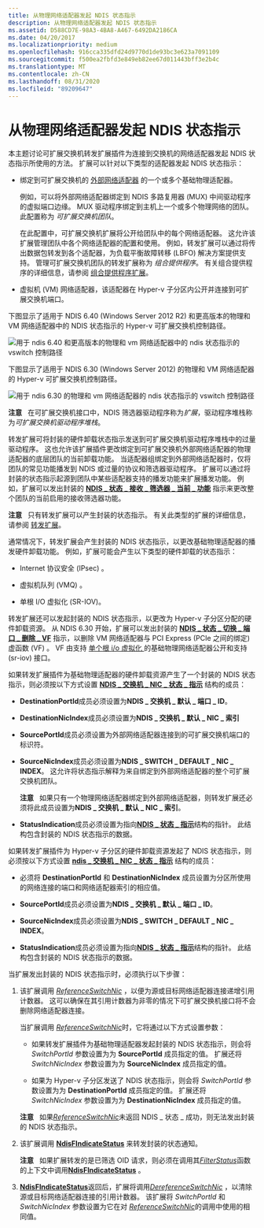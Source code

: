 ```yaml
---
title: 从物理网络适配器发起 NDIS 状态指示
description: 从物理网络适配器发起 NDIS 状态指示
ms.assetid: D588CD7E-98A3-4BA8-A467-6492DA2186CA
ms.date: 04/20/2017
ms.localizationpriority: medium
ms.openlocfilehash: 916cca335dfd24d9770d1de93bc3e623a7091109
ms.sourcegitcommit: f500ea2fbfd3e849eb82ee67d011443bff3e2b4c
ms.translationtype: MT
ms.contentlocale: zh-CN
ms.lasthandoff: 08/31/2020
ms.locfileid: "89209647"
---
```

# <a name="originating-ndis-status-indications-from-physical-network-adapters"></a>从物理网络适配器发起 NDIS 状态指示


本主题讨论可扩展交换机转发扩展插件为连接到交换机的网络适配器发起 NDIS 状态指示所使用的方法。 扩展可以针对以下类型的适配器发起 NDIS 状态指示：

-   绑定到可扩展交换机的 [外部网络适配器](external-network-adapters.md) 的一个或多个基础物理适配器。

    例如，可以将外部网络适配器绑定到 NDIS 多路复用器 (MUX) 中间驱动程序的虚拟端口边缘。 MUX 驱动程序绑定到主机上一个或多个物理网络的团队。 此配置称为 *可扩展交换机团队*。

    在此配置中，可扩展交换机扩展将公开给团队中的每个网络适配器。 这允许该扩展管理团队中各个网络适配器的配置和使用。 例如，转发扩展可以通过将传出数据包转发到各个适配器，为负载平衡故障转移 (LBFO) 解决方案提供支持。 管理可扩展交换机团队的转发扩展称为 *组合提供程序*。 有关组合提供程序的详细信息，请参阅 [组合提供程序扩展](teaming-provider-extensions.md)。

-   虚拟机 (VM) 网络适配器，该适配器在 Hyper-v 子分区内公开并连接到可扩展交换机端口。

下图显示了适用于 NDIS 6.40 (Windows Server 2012 R2) 和更高版本的物理和 VM 网络适配器中的 NDIS 状态指示的 Hyper-v 可扩展交换机控制路径。

![用于 ndis 6.40 和更高版本的物理和 vm 网络适配器中的 ndis 状态指示的 vswitch 控制路径](images/vswitch-status-controlpath3-ndis640.png)

下图显示了适用于 NDIS 6.30 (Windows Server 2012) 的物理和 VM 网络适配器的 Hyper-v 可扩展交换机控制路径。

![用于 ndis 6.30 的物理和 vm 网络适配器的 ndis 状态指示的 vswitch 控制路径](images/vswitch-status-controlpath3.png)

**注意**   在可扩展交换机接口中，NDIS 筛选器驱动程序称为*扩展*，驱动程序堆栈称为*可扩展交换机驱动程序堆栈*。

 

转发扩展可将封装的硬件卸载状态指示发送到可扩展交换机驱动程序堆栈中的过量驱动程序。 这也允许该扩展插件更改绑定到可扩展交换机外部网络适配器的物理适配器的底层团队的当前卸载功能。 当适配器组绑定到外部网络适配器时，仅将团队的常见功能播发到 NDIS 或过量的协议和筛选器驱动程序。 扩展可以通过将封装的状态指示起源到团队中某些适配器支持的播发功能来扩展播发功能。 例如，扩展可以发出封装的 [**NDIS \_ 状态 \_ 接收 \_ 筛选器 \_ 当前 \_ 功能**](./ndis-status-receive-filter-current-capabilities.md) 指示来更改整个团队的当前启用的接收筛选器功能。

**注意**   只有转发扩展可以产生封装的状态指示。 有关此类型的扩展的详细信息，请参阅 [转发扩展](forwarding-extensions.md)。

 

通常情况下，转发扩展会产生封装的 NDIS 状态指示，以更改基础物理适配器的播发硬件卸载功能。 例如，扩展可能会产生以下类型的硬件卸载的状态指示：

-   Internet 协议安全 (IPsec) 。

-   虚拟机队列 (VMQ) 。

-   单根 I/O 虚拟化 (SR-IOV)。

转发扩展还可以发起封装的 NDIS 状态指示，以更改为 Hyper-v 子分区分配的硬件卸载资源。 从 NDIS 6.30 开始，扩展可以发出封装的 [**NDIS \_ 状态 \_ 切换 \_ 端口 \_ 删除 \_ VF**](./ndis-status-switch-port-remove-vf.md) 指示，以删除 VM 网络适配器与 PCI Express (PCIe 之间的绑定) 虚函数 (VF) 。 VF 由支持 [单个根 i/o 虚拟化 ](single-root-i-o-virtualization--sr-iov-.md) 的基础物理网络适配器公开和支持 (sr-iov) 接口。

如果转发扩展插件为基础物理适配器的硬件卸载资源产生了一个封装的 NDIS 状态指示，则必须按以下方式设置 [**NDIS \_ 交换机 \_ NIC \_ 状态 \_ 指示**](/windows-hardware/drivers/ddi/ndis/ns-ndis-_ndis_switch_nic_status_indication) 结构的成员：

-   **DestinationPortId**成员必须设置为**NDIS \_ 交换机 \_ 默认 \_ 端口 \_ ID**。
-   **DestinationNicIndex**成员必须设置为**NDIS \_ 交换机 \_ 默认 \_ NIC \_ 索引**

-   **SourcePortId**成员必须设置为外部网络适配器连接到的可扩展交换机端口的标识符。

-   **SourceNicIndex**成员必须设置为**NDIS \_ SWITCH \_ DEFAULT \_ NIC \_ INDEX**。 这允许将状态指示解释为来自绑定到外部网络适配器的整个可扩展交换机团队。

    **注意**   如果只有一个物理网络适配器绑定到外部网络适配器，则转发扩展还必须将此成员设置为**NDIS \_ 交换机 \_ 默认 \_ NIC \_ 索引**。

     

-   **StatusIndication**成员必须设置为指向[**NDIS \_ 状态 \_ 指示**](/windows-hardware/drivers/ddi/ndis/ns-ndis-_ndis_status_indication)结构的指针。 此结构包含封装的 NDIS 状态指示的数据。

如果转发扩展插件为 Hyper-v 子分区的硬件卸载资源发起了 NDIS 状态指示，则必须按以下方式设置 [**ndis \_ 交换机 \_ NIC \_ 状态 \_ 指示**](/windows-hardware/drivers/ddi/ndis/ns-ndis-_ndis_switch_nic_status_indication) 结构的成员：

-   必须将 **DestinationPortId** 和 **DestinationNicIndex** 成员设置为分区所使用的网络连接的端口和网络适配器索引的相应值。

-   **SourcePortId**成员必须设置为**NDIS \_ 交换机 \_ 默认 \_ 端口 \_ ID**。

-   **SourceNicIndex**成员必须设置为**NDIS \_ SWITCH \_ DEFAULT \_ NIC \_ INDEX**。

-   **StatusIndication**成员必须设置为指向[**NDIS \_ 状态 \_ 指示**](/windows-hardware/drivers/ddi/ndis/ns-ndis-_ndis_status_indication)结构的指针。 此结构包含封装的 NDIS 状态指示的数据。

当扩展发出封装的 NDIS 状态指示时，必须执行以下步骤：

1.  该扩展调用 [*ReferenceSwitchNic*](/windows-hardware/drivers/ddi/ndis/nc-ndis-ndis_switch_reference_switch_nic) ，以便为源或目标网络适配器连接递增引用计数器。 这可以确保在其引用计数器为非零的情况下可扩展交换机接口将不会删除网络适配器连接。

    当扩展调用 [*ReferenceSwitchNic*](/windows-hardware/drivers/ddi/ndis/nc-ndis-ndis_switch_reference_switch_nic)时，它将通过以下方式设置参数：

    -   如果转发扩展插件为基础物理适配器发起封装的 NDIS 状态指示，则会将 *SwitchPortId* 参数设置为为 **SourcePortId** 成员指定的值。 扩展还将 *SwitchNicIndex* 参数设置为为 **SourceNicIndex** 成员指定的值。

    -   如果为 Hyper-v 子分区发送了 NDIS 状态指示，则会将 *SwitchPortId* 参数设置为为 **DestinationPortId** 成员指定的值。 扩展还将 *SwitchNicIndex* 参数设置为为 **DestinationNicIndex** 成员指定的值。

    **注意**   如果[*ReferenceSwitchNic*](/windows-hardware/drivers/ddi/ndis/nc-ndis-ndis_switch_reference_switch_nic)未返回 NDIS \_ 状态 \_ 成功，则无法发出封装的 NDIS 状态指示。

     

2.  该扩展调用 [**NdisFIndicateStatus**](/windows-hardware/drivers/ddi/ndis/nf-ndis-ndisfindicatestatus) 来转发封装的状态通知。

    **注意**   如果扩展转发的是已筛选 OID 请求，则必须在调用其[*FilterStatus*](/windows-hardware/drivers/ddi/ndis/nc-ndis-filter_status)函数的上下文中调用[**NdisFIndicateStatus**](/windows-hardware/drivers/ddi/ndis/nf-ndis-ndisfindicatestatus) 。

     

3.  [**NdisFIndicateStatus**](/windows-hardware/drivers/ddi/ndis/nf-ndis-ndisfindicatestatus)返回后，扩展将调用[*DereferenceSwitchNic*](/windows-hardware/drivers/ddi/ndis/nc-ndis-ndis_switch_dereference_switch_nic) ，以清除源或目标网络适配器连接的引用计数器。 该扩展将 *SwitchPortId* 和 *SwitchNicIndex* 参数设置为它在对 [*ReferenceSwitchNic*](/windows-hardware/drivers/ddi/ndis/nc-ndis-ndis_switch_reference_switch_nic)的调用中使用的相同值。

 

